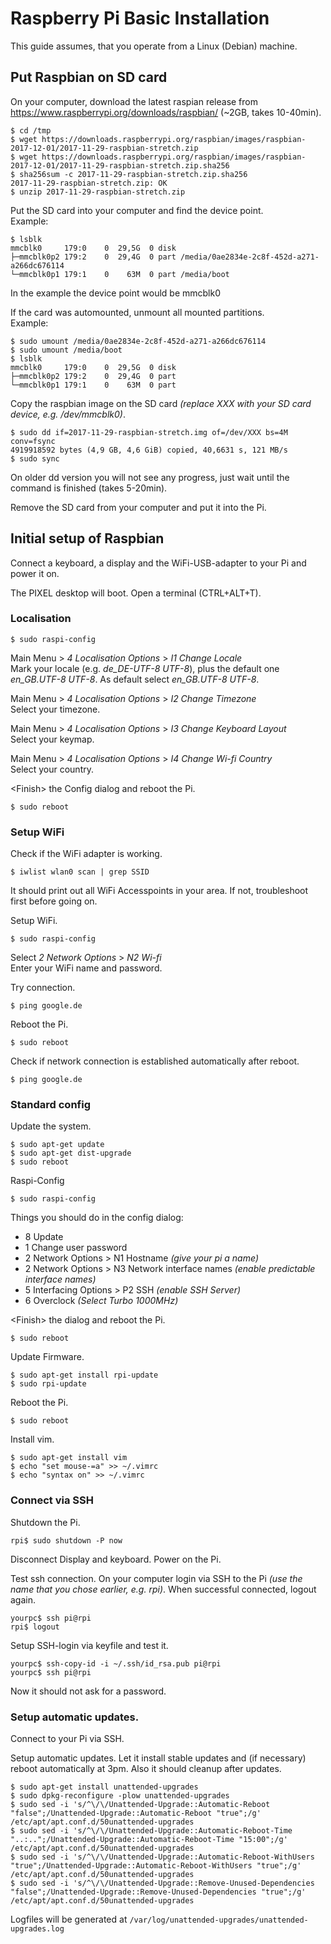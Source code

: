 # Raspberry Pi Basic Installation

This guide assumes, that you operate from a Linux (Debian) machine.

## Put Raspbian on SD card

On your computer, download the latest raspian release from https://www.raspberrypi.org/downloads/raspbian/ (~2GB, takes 10-40min).

```
$ cd /tmp
$ wget https://downloads.raspberrypi.org/raspbian/images/raspbian-2017-12-01/2017-11-29-raspbian-stretch.zip
$ wget https://downloads.raspberrypi.org/raspbian/images/raspbian-2017-12-01/2017-11-29-raspbian-stretch.zip.sha256
$ sha256sum -c 2017-11-29-raspbian-stretch.zip.sha256
2017-11-29-raspbian-stretch.zip: OK
$ unzip 2017-11-29-raspbian-stretch.zip
``` 

Put the SD card into your computer and find the device point.  
Example:
```
$ lsblk
mmcblk0     179:0    0  29,5G  0 disk 
├─mmcblk0p2 179:2    0  29,4G  0 part /media/0ae2834e-2c8f-452d-a271-a266dc676114
└─mmcblk0p1 179:1    0    63M  0 part /media/boot
```
In the example the device point would be mmcblk0

If the card was automounted, unmount all mounted partitions.  
Example:
```
$ sudo umount /media/0ae2834e-2c8f-452d-a271-a266dc676114
$ sudo umount /media/boot
$ lsblk
mmcblk0     179:0    0  29,5G  0 disk 
├─mmcblk0p2 179:2    0  29,4G  0 part
└─mmcblk0p1 179:1    0    63M  0 part
```

Copy the raspbian image on the SD card _(replace XXX with your SD card device, e.g. /dev/mmcblk0)_.
```
$ sudo dd if=2017-11-29-raspbian-stretch.img of=/dev/XXX bs=4M conv=fsync
4919918592 bytes (4,9 GB, 4,6 GiB) copied, 40,6631 s, 121 MB/s
$ sudo sync
```
On older dd version you will not see any progress, just wait until the command is finished (takes 5-20min).

Remove the SD card from your computer and put it into the Pi.


## Initial setup of Raspbian

Connect a keyboard, a display and the WiFi-USB-adapter to your Pi and power it on.

The PIXEL desktop will boot. Open a terminal (CTRL+ALT+T).


### Localisation

```
$ sudo raspi-config
```

Main Menu > _4 Localisation Options_ >  _I1 Change Locale_  
Mark your locale (e.g. _de_DE-UTF-8 UTF-8_), plus the default one _en_GB.UTF-8 UTF-8_.
As default select _en_GB.UTF-8 UTF-8_.

Main Menu > _4 Localisation Options_ >  _I2 Change Timezone_  
Select your timezone.

Main Menu > _4 Localisation Options_ >  _I3 Change Keyboard Layout_  
Select your keymap.

Main Menu > _4 Localisation Options_ >  _I4 Change Wi-fi Country_  
Select your country.

&lt;Finish> the Config dialog and reboot the Pi.

```
$ sudo reboot
```


### Setup WiFi

Check if the WiFi adapter is working.

```
$ iwlist wlan0 scan | grep SSID
```

It should print out all WiFi Accesspoints in your area. If not, troubleshoot first before going on.

Setup WiFi.
```
$ sudo raspi-config
```

Select _2 Network Options_ > _N2 Wi-fi_  
Enter your WiFi name and password.

Try connection.

```
$ ping google.de
```

Reboot the Pi.

```
$ sudo reboot
```

Check if network connection is established automatically after reboot.

```
$ ping google.de
```


### Standard config

Update the system.

```
$ sudo apt-get update
$ sudo apt-get dist-upgrade
$ sudo reboot
```

Raspi-Config

```
$ sudo raspi-config
```

Things you should do in the config dialog:
- 8 Update
- 1 Change user password
- 2 Network Options > N1 Hostname _(give your pi a name)_
- 2 Network Options > N3 Network interface names _(enable predictable interface names)_
- 5 Interfacing Options > P2 SSH _(enable SSH Server)_
- 6 Overclock _(Select Turbo 1000MHz)_

&lt;Finish> the dialog and reboot the Pi.

```
$ sudo reboot
```

Update Firmware.

```
$ sudo apt-get install rpi-update
$ sudo rpi-update
```

Reboot the Pi.

```
$ sudo reboot
```

Install vim.

```
$ sudo apt-get install vim
$ echo "set mouse-=a" >> ~/.vimrc
$ echo "syntax on" >> ~/.vimrc
```


### Connect via SSH

Shutdown the Pi.

```
rpi$ sudo shutdown -P now
```

Disconnect Display and keyboard. Power on the Pi.

Test ssh connection. On your computer login via SSH to the Pi
_(use the name that you chose earlier, e.g. rpi)_. When successful connected, logout again.

```
yourpc$ ssh pi@rpi
rpi$ logout
```

Setup SSH-login via keyfile and test it.

```
yourpc$ ssh-copy-id -i ~/.ssh/id_rsa.pub pi@rpi
yourpc$ ssh pi@rpi
```

Now it should not ask for a password.


### Setup automatic updates.

Connect to your Pi via SSH.

Setup automatic updates.
Let it install stable updates and (if necessary) reboot automatically at 3pm.
Also it should cleanup after updates.

```
$ sudo apt-get install unattended-upgrades
$ sudo dpkg-reconfigure -plow unattended-upgrades
$ sudo sed -i 's/^\/\/Unattended-Upgrade::Automatic-Reboot "false";/Unattended-Upgrade::Automatic-Reboot "true";/g' /etc/apt/apt.conf.d/50unattended-upgrades
$ sudo sed -i 's/^\/\/Unattended-Upgrade::Automatic-Reboot-Time "..:..";/Unattended-Upgrade::Automatic-Reboot-Time "15:00";/g' /etc/apt/apt.conf.d/50unattended-upgrades
$ sudo sed -i 's/^\/\/Unattended-Upgrade::Automatic-Reboot-WithUsers "true";/Unattended-Upgrade::Automatic-Reboot-WithUsers "true";/g' /etc/apt/apt.conf.d/50unattended-upgrades
$ sudo sed -i 's/^\/\/Unattended-Upgrade::Remove-Unused-Dependencies "false";/Unattended-Upgrade::Remove-Unused-Dependencies "true";/g' /etc/apt/apt.conf.d/50unattended-upgrades
```

Logfiles will be generated at `/var/log/unattended-upgrades/unattended-upgrades.log`


